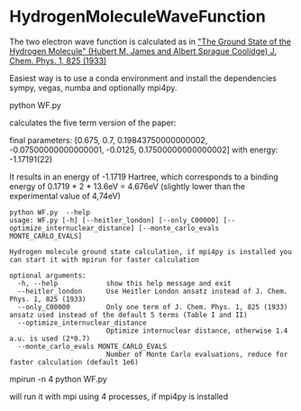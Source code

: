 # HydrogenMoleculeWaveFunction
The two electron wave function is calculated as in ["The Ground State of the Hydrogen Molecule" (Hubert M. James and Albert Sprague Coolidge) J. Chem. Phys. 1, 825 (1933)](https://home.uni-leipzig.de/pwm/teaching/ep5_ws1213/literature/James_Coolidge_1933_ground_state_hydrogen_molecule.pdf)

Easiest way is to use a conda environment and install the dependencies sympy, vegas, numba and optionally mpi4py.

python WF.py

calculates the five term version of the paper:

final parameters:  [0.675, 0.7, 0.19843750000000002, -0.07500000000000001, -0.0125, 0.17500000000000002]  with energy:  -1.17191(22)

It results in an energy of -1.1719 Hartree, which corresponds to a binding energy of 0.1719 * 2 * 13.6eV = 4.676eV (slightly lower than the experimental value of 4,74eV)



```
python WF.py  --help
usage: WF.py [-h] [--heitler_london] [--only_C00000] [--optimize_internuclear_distance] [--monte_carlo_evals MONTE_CARLO_EVALS]

Hydrogen molecule ground state calculation, if mpi4py is installed you can start it with mpirun for faster calculation

optional arguments:
  -h, --help            show this help message and exit
  --heitler_london      Use Heitler London ansatz instead of J. Chem. Phys. 1, 825 (1933)
  --only_C00000         Only one term of J. Chem. Phys. 1, 825 (1933) ansatz used instead of the default 5 terms (Table I and II)
  --optimize_internuclear_distance
                        Optimize internuclear distance, otherwise 1.4 a.u. is used (2*0.7)
  --monte_carlo_evals MONTE_CARLO_EVALS
                        Number of Monte Carlo evaluations, reduce for faster calculation (default 1e6)
```

mpirun -n 4 python WF.py

will run it with mpi using 4 processes, if mpi4py is installed
